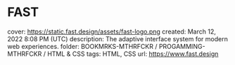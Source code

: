 # FAST

cover: https://static.fast.design/assets/fast-logo.png
created: March 12, 2022 8:08 PM (UTC)
description: The adaptive interface system for modern web experiences.
folder: BOOKMRKS-MTHRFCKR / PROGAMMING-MTHRFCKR / HTML & CSS
tags: HTML, CSS
url: https://www.fast.design